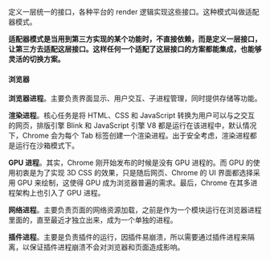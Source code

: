 定义一层统一的接口，各种平台的 render 逻辑实现这些接口。这种模式叫做适配器模式。

**适配器模式是当用到第三方实现的某个功能时，不直接依赖，而是定义一层接口，让第三方去适配这层接口。这样任何一个适配了这层接口的方案都能集成，也能够灵活的切换方案。**



#### 浏览器

**浏览器进程**。主要负责界面显示、用户交互、子进程管理，同时提供存储等功能。

**渲染进程**。核心任务是将 HTML、CSS 和 JavaScript 转换为用户可以与之交互的网页，排版引擎 Blink 和 JavaScript 引擎 V8 都是运行在该进程中，默认情况下，Chrome 会为每个 Tab 标签创建一个渲染进程。出于安全考虑，渲染进程都是运行在沙箱模式下。

**GPU 进程**。其实，Chrome 刚开始发布的时候是没有 GPU 进程的。而 GPU 的使用初衷是为了实现 3D CSS 的效果，只是随后网页、Chrome 的 UI 界面都选择采用 GPU 来绘制，这使得 GPU 成为浏览器普遍的需求。最后，Chrome 在其多进程架构上也引入了 GPU 进程。

**网络进程**。主要负责页面的网络资源加载，之前是作为一个模块运行在浏览器进程里面的，直至最近才独立出来，成为一个单独的进程。

**插件进程**。主要是负责插件的运行，因插件易崩溃，所以需要通过插件进程来隔离，以保证插件进程崩溃不会对浏览器和页面造成影响。

